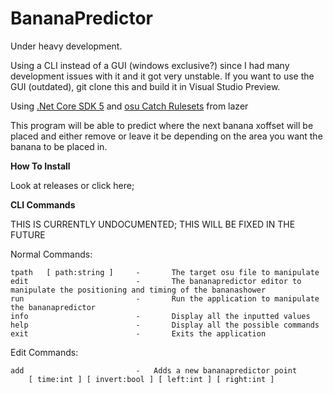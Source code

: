 # BananaPredictor

Under heavy development.

Using a CLI instead of a GUI (windows exclusive?) since I had many development issues with it and it got very unstable. If you want to use the GUI (outdated), git clone this and build it in Visual Studio Preview.

Using [.Net Core SDK 5](https://dotnet.microsoft.com/download/dotnet/5.0) and [osu Catch Rulesets](https://www.nuget.org/packages/ppy.osu.Game.Rulesets.Catch/) from lazer

This program will be able to predict where the next banana xoffset will be placed and either remove or leave it be depending on the area you want the banana to be placed in.

**How To Install**

Look at releases or click here; 


**CLI Commands**

THIS IS CURRENTLY UNDOCUMENTED; THIS WILL BE FIXED IN THE FUTURE

Normal Commands:

    tpath   [ path:string ]     -       The target osu file to manipulate
    edit                        -       The bananapredictor editor to manipulate the positioning and timing of the bananashower
    run                         -       Run the application to manipulate the bananapredictor
    info                        -       Display all the inputted values
    help                        -       Display all the possible commands
    exit                        -       Exits the application

Edit Commands:

    add                         -   Adds a new bananapredictor point
        [ time:int ] [ invert:bool ] [ left:int ] [ right:int ]